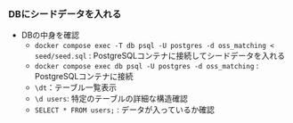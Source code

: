 ### DBにシードデータを入れる
  - DBの中身を確認
      - `docker compose exec -T db psql -U postgres -d oss_matching < seed/seed.sql` : PostgreSQLコンテナに接続してシードデータを入れる
      - `docker compose exec db psql -U postgres -d oss_matching` : PostgreSQLコンテナに接続
      - `\dt`：テーブル一覧表示
      - `\d users`: 特定のテーブルの詳細な構造確認
      - `SELECT * FROM users;` : データが入っているか確認